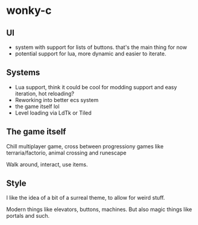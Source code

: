 # wonky-c

## UI
* system with support for lists of buttons. that's the main thing for now
* potential support for lua, more dynamic and easier to iterate.

## Systems
* Lua support, think it could be cool for modding support and easy iteration, hot reloading?
* Reworking into better ecs system
* the game itself lol
* Level loading via LdTk or Tiled

## The game itself
Chill multiplayer game, cross between progressiony games like terraria/factorio, animal crossing and runescape

Walk around, interact, use items.

## Style
I like the idea of a bit of a surreal theme, to allow for weird stuff.

Modern things like elevators, buttons, machines. But also magic things like
portals and such.
